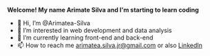 <b>Welcome! My name Arimate Silva and I'm starting to learn coding</b>

- 👋 Hi, I’m @Arimatea-Silva
- 👀 I’m interested in web development and data analysis
- 🌱 I’m currently learning front-end and back-end
- 📫 How to reach me arimatea.silva.jr@gmail.com or also <a href="https://www.linkedin.com/in/jos%C3%A9-de-arimat%C3%A9a-da-silva-junior-82b152123/">LinkedIn</a>

<!---
Arimatea-Silva/Arimatea-Silva is a ✨ special ✨ repository because its `README.md` (this file) appears on your GitHub profile.
You can click the Preview link to take a look at your changes.
--->
